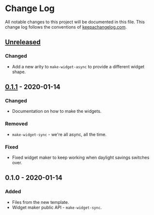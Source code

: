 # Change Log
All notable changes to this project will be documented in this file. This change log follows the conventions of [keepachangelog.com](http://keepachangelog.com/).

## [Unreleased]
### Changed
- Add a new arity to `make-widget-async` to provide a different widget shape.

## [0.1.1] - 2020-01-14
### Changed
- Documentation on how to make the widgets.

### Removed
- `make-widget-sync` - we're all async, all the time.

### Fixed
- Fixed widget maker to keep working when daylight savings switches over.

## 0.1.0 - 2020-01-14
### Added
- Files from the new template.
- Widget maker public API - `make-widget-sync`.

[Unreleased]: https://github.com/your-name/stock/compare/0.1.1...HEAD
[0.1.1]: https://github.com/your-name/stock/compare/0.1.0...0.1.1
